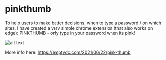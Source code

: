# pinkthumb
To help users to make better decisions, when to type a password / on which sites, I have created a very simple chrome extension (that also works on edge): PINKTHUMB - only type in your password when its pink!

![alt text](http://100pcloud.com/ghithub-pinkthumb.png)

More info here: https://emptydc.com/2021/06/22/pink-thumb
